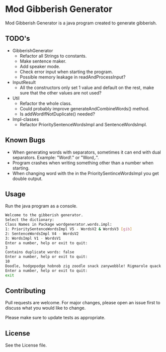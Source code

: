 # Mod Gibberish Generator

Mod Gibberish Generator is a java program created to generate gibberish.

## TODO's

*  GibberishGenerator
    * Refactor all Strings to constants.
    * Make sentence maker.
    * Add speaker mode.
    * Check error input when starting the program.
    * Possible memory leakage in readAndProcessInput?   
*  InputResult
    * All the constructors only set 1 value and default on the rest, make sure that the other values are not used?
*  Util
    * Refactor the whole class.
    * Could probably improve generateAndCombineWords() method.
    * Is addWordIfNotDuplicate() needed?
*  Impl-classes
    * Refactor PrioritySentenceWordsImpl and SentenceWordsImpl.
    
## Known Bugs

*  When generating words with separators, sometimes it can end with dual separators. Example: "Word!." or "Word,.".
*  Program crashes when writing something other than a number when starting.
*  When changing word with the in the PrioritySentinceWordsImpl you get double output.

## Usage

Run the java program as a console.

```bash
Welcome to the gibberish generator.
Select the dictionary:
Class Names in Package wordgenerator.words.impl:
1: PrioritySentenceWordsImpl V5 - WordsV2 & WordsV3 [gib]
2: SentenceWordsImpl V4 - WordsV2
3: WordsImpl V1 - WordsV1
Enter a number, help or exit to quit: 
3
Contains duplicate words: false
Enter a number, help or exit to quit: 
10
Doodle, hodgepodge hobnob zig zoodle snack zanywobble! Rigmarole quack.
Enter a number, help or exit to quit: 
exit
```

## Contributing

Pull requests are welcome. For major changes, please open an issue first
to discuss what you would like to change.

Please make sure to update tests as appropriate.

## License

See the License file.

